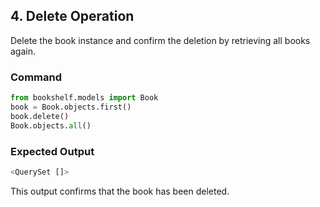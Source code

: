 ## 4. Delete Operation
Delete the book instance and confirm the deletion by retrieving all books again.

### Command
```python
from bookshelf.models import Book
book = Book.objects.first()
book.delete()
Book.objects.all()
```

### Expected Output
```python
<QuerySet []>
```
This output confirms that the book has been deleted.

